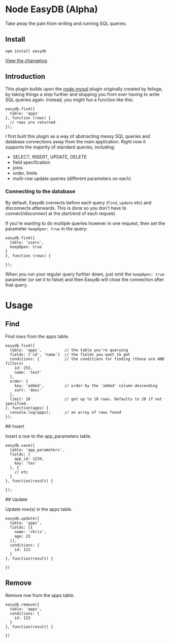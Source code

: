 # Node EasyDB (Alpha)

Take away the pain from writing and running SQL queries.

## Install

```
npm install easydb
```

<a href="https://github.com/chrisjhoughton/Node-EasyDB/wiki/Changelog">View the changelog</a>.


## Introduction

This plugin builds upon the <a href="https://github.com/felixge/node-mysql">node-mysql</a> plugin originally created by 
felixge, by taking things a step further and stopping you from ever having to write SQL queries again. Instead, you 
might fun a function like this:

```
easydb.find({
  table: 'apps'
}, function (rows) {
  // rows are returned
});
```

I first built this plugin as a way of abstracting messy SQL queries and database connections away from the main application.
Right now it supports the majority of standard queries, including:

* SELECT, INSERT, UPDATE, DELETE
* field specification
* joins
* order, limits
* multi-row update queries (different parameters on each)


### Connecting to the database

By default, Easydb connects before each query (`find`, `update` etc) and disconnects afterwards. This is done so you 
don't have to connect/disconnect at the start/end of each request.

If you're wanting to do multiple queries however in one request, then set the parameter `keepOpen: true` in the query:

```
easydb.find({
  table: 'users',
  keepOpen: true
}
}, function (rows) {
  
});
```

When you run your regular query further down, just omit the `keepOpen: true` parameter (or set it to false) and then
Easydb will close the connection after that query.


# Usage

## Find

Find rows from the apps table.

```
easydb.find({
  table: 'apps',          // the table you're querying
  fields: ['id', 'name']  // the fields you want to get
  conditions: {           // the conditions for finding (these are AND filters)
    id: 253,
    name: 'test'
  },
  order: {
    key: 'added',         // order by the 'added' column descending
    sort: 'desc'
  },
  limit: 10               // get up to 10 rows. Defaults to 20 if not specified.
}, function(apps) {
  console.log(apps);      // an array of rows found
});
```

## Insert

Insert a row to the app_parameters table.

```
easydb.save({
  table: 'app_parameters',
  fields: {
    app_id: 1234,
    key: 'tes'
  }, {
    // etc
  }
}, function(result) {
  
});
```


## Update

Update row(s) in the apps table.

```
easydb.update({
  table: 'apps',
  fields: [{
    name: 'chris',
    age: 23
  }],
  conditions: {
    id: 123
  }
}, function(result) {
  
})
```


## Remove

Remove row from the apps table.

```
easydb.remove({
  table: 'apps',
  conditions: {
    id: 123
  }
}, function(result) {
  
})
```


